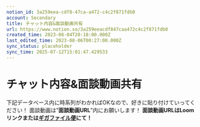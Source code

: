 ```yaml
---
notion_id: 3a259eea-cdf8-47ca-a472-c4c2f871fdb0
account: Secondary
title: チャット内容&面談動画共有
url: https://www.notion.so/3a259eeacdf847caa472c4c2f871fdb0
created_time: 2023-08-04T20:18:00.000Z
last_edited_time: 2023-08-06T00:27:00.000Z
sync_status: placeholder
sync_time: 2025-07-12T15:01:47.429533
---
```

# チャット内容&面談動画共有

下記データベース内に時系列がわかればOKなので、好きに貼り付けていってください！
面談動画は”**面談動画URL**”内にお願いします！
**面談動画URLはLoomリンクまたは**[**ギガファイル便**](https://gigafile.nu/)**にて！**